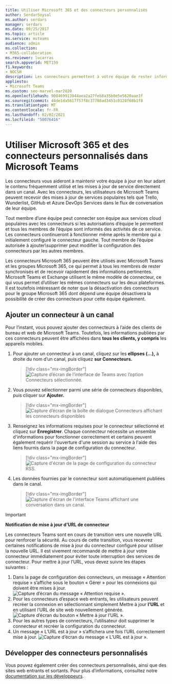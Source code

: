 ```yaml
---
title: Utiliser Microsoft 365 et des connecteurs personnalisés
author: SerdarSoysal
ms.author: serdars
manager: serdars
ms.date: 09/25/2017
ms.topic: article
ms.service: msteams
audience: admin
ms.collection:
- M365-collaboration
ms.reviewer: lucarras
search.appverid: MET150
f1.keywords:
- NOCSH
description: Les connecteurs permettent à votre équipe de rester informée en fournissant directement à votre canal du contenu et des mises à jour provenant des services que vous utilisez fréquemment.
appliesto:
- Microsoft Teams
ms.custom: seo-marvel-mar2020
ms.openlocfilehash: 908469913944aea2a27feb8a35b0e5e5620aae3f
ms.sourcegitcommit: 44de1da5617f57f8c37780ad3451c0128f60b1f8
ms.translationtype: MT
ms.contentlocale: fr-FR
ms.lasthandoff: 02/02/2021
ms.locfileid: "50076416"
---
```

<a name="use-microsoft-365-and-custom-connectors-in-microsoft-teams"></a>Utiliser Microsoft 365 et des connecteurs personnalisés dans Microsoft Teams
=======================================================

Les connecteurs vous aideront à maintenir votre équipe à jour en leur adant le contenu fréquemment utilisé et les mises à jour de service directement dans un canal. Avec les connecteurs, les utilisateurs de Microsoft Teams peuvent recevoir des mises à jour de services populaires tels que Trello, Wunderlist, GitHub et Azure DevOps Services dans le flux de conversation de leur équipe.

Tout membre d’une équipe peut connecter son équipe aux services cloud populaires avec les connecteurs si les autorisations d’équipe le permettent et tous les membres de l’équipe sont informés des activités de ce service. Les connecteurs continueront à fonctionner même après le membre qui a initialement configuré le connecteur gauche. Tout membre de l’équipe autorisée à ajouter\supprimer peut modifier la configuration des connecteurs par les autres membres.

Les connecteurs Microsoft 365 peuvent être utilisés avec Microsoft Teams et les groupes Microsoft 365, ce qui permet à tous les membres de rester synchronisés et de recevoir rapidement des informations pertinentes. Microsoft Teams et Exchange utilisent le même modèle de connecteur, ce qui vous permet d’utiliser les mêmes connecteurs sur les deux plateformes. Il est toutefois intéressant de noter que la désactivation des connecteurs pour le groupe Microsoft 365 dont dépend une équipe désactivera la possibilité de créer des connecteurs pour cette équipe également.

<a name="add-a-connector-to-a-channel"></a>Ajouter un connecteur à un canal
----------------------------

Pour l’instant, vous pouvez ajouter des connecteurs à l’aide des clients de bureau et web de Microsoft Teams. Toutefois, les informations publiées par ces connecteurs peuvent être affichées dans **tous les clients, y compris** les appareils mobiles.

1. Pour ajouter un connecteur à un canal, cliquez sur les **ellipses (...),** à droite du nom d’un canal, puis cliquez **sur Connecteurs.**

    > [!div class="mx-imgBorder"]
    > ![Capture d’écran de l’interface de Teams avec l’option Connecteurs sélectionnée.](media/Use_Office_365_and_custom_connectors_in_Microsoft_Teams_image1.png)

2. Vous pouvez sélectionner parmi une série de connecteurs disponibles, puis cliquer sur **Ajouter.**

    > [!div class="mx-imgBorder"]
    > ![Capture d’écran de la boîte de dialogue Connecteurs affichant les connecteurs disponibles](media/Use_Office_365_and_custom_connectors_in_Microsoft_Teams_image2.png)

3. Renseignez les informations requises pour le connecteur sélectionné et cliquez sur **Enregistrer**. Chaque connecteur nécessite un ensemble d'informations pour fonctionner correctement et certains peuvent également requérir l'ouverture d'une session au service à l'aide des liens fournis dans la page de configuration du connecteur.

    > [!div class="mx-imgBorder"]
    > ![Capture d'écran de la page de configuration du connecteur RSS.](media/Use_Office_365_and_custom_connectors_in_Microsoft_Teams_image3.png)

4. Les données fournies par le connecteur sont automatiquement publiées dans le canal.

    > [!div class="mx-imgBorder"]
    > ![Capture d'écran de l'interface Teams affichant une conversation dans un canal.](media/Use_Office_365_and_custom_connectors_in_Microsoft_Teams_image4.png)

<!---Delete this section after customer migration to new Webhook URL is complete--->
> [!IMPORTANT]
> **Notification de mise à jour d’URL de connecteur**
>
> Les connecteurs Teams sont en cours de transition vers une nouvelle URL pour renforcer la sécurité. Au cours de cette transition, vous recevrez certaines notifications de mise à jour du connecteur configuré pour utiliser la nouvelle URL. Il est vivement recommandé de mettre à jour votre connecteur immédiatement pour éviter toute interruption des services de connecteur. Pour mettre à jour l’URL, vous devez suivre les étapes suivantes :
> 1. Dans la page de configuration des connecteurs, un message « Attention requise » s’affiche sous le bouton « Gérer » pour les connexions qui doivent être mises à jour.
> ![Capture d’écran du message « Attention requise ».](media/Teams_Attention_Required_message.png)
> 2. Pour les connecteurs d’espace web entrants, les utilisateurs peuvent recréer la connexion en sélectionnant simplement Mettre à jour **l’URL** et en utilisant l’URL de site web nouvellement générée.
> ![Capture d’écran du bouton « Mettre à jour l’URL ».](media/Teams_update_URL_button.png)
> 3. Pour les autres types de connecteurs, l’utilisateur doit supprimer le connecteur et recréer la configuration du connecteur.
> 4. Un message « L’URL est à jour » s’affichera une fois l’URL correctement mise à jour.
> ![Capture d’écran du message « L’URL est à jour ».](media/Teams_URL_up_to_date.png)


<a name="develop-custom-connectors"></a>Développer des connecteurs personnalisés
----------------------------

Vous pouvez également créer des connecteurs personnalisés, ainsi que des sites web entrants et sortants. Pour plus d’informations, consultez notre [documentation sur les développeurs](/microsoftteams/platform/webhooks-and-connectors/what-are-webhooks-and-connectors).
